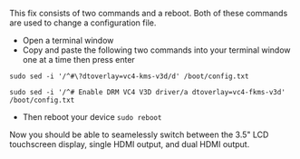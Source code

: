 

This fix consists of two commands and a reboot.   Both of these commands are used to change a configuration file.    

- Open a terminal window
- Copy and paste the following two commands into your terminal window one at a time then press enter

`sudo sed -i '/^#\?dtoverlay=vc4-kms-v3d/d' /boot/config.txt`

`sudo sed -i '/^# Enable DRM VC4 V3D driver/a dtoverlay=vc4-fkms-v3d' /boot/config.txt`  

- Then reboot your device
`sudo reboot`

Now you should be able to seamelessly switch between the 3.5" LCD touchscreen display, single HDMI output, and dual HDMI output.  

















